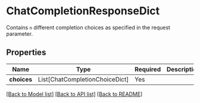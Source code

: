 # ChatCompletionResponseDict

Contains `n` different completion choices as specified in the request parameter.

## Properties
| Name | Type | Required | Description |
| ------------ | ------------- | ------------- | ------------- |
**choices** | List[ChatCompletionChoiceDict] | Yes |  |


[[Back to Model list]](../../../README.md#models-v2-link) [[Back to API list]](../../../README.md#documentation-for-api-endpoints) [[Back to README]](../../../README.md)
